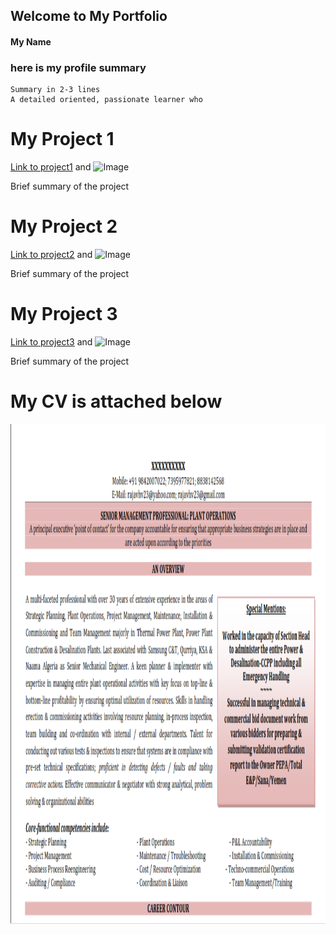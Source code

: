 ## Welcome to My Portfolio
#### My Name 


### here is my profile summary

    Summary in 2-3 lines
    A detailed oriented, passionate learner who


# My Project 1

[Link to project1](url) and ![Image](src)

Brief summary of the project


# My Project 2

[Link to project2](url) and ![Image](src)

Brief summary of the project

# My Project 3

[Link to project3](url) and ![Image](src)

Brief summary of the project

# My CV is attached below
<a href="/combination-resume-format.pdf"><img src="images/resume_img.PNG" alt="resume" height=800></a>

